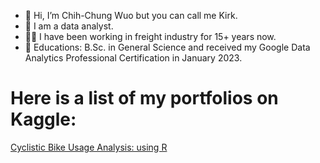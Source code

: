 - 👋 Hi, I’m Chih-Chung Wuo but you can call me Kirk.
- 🌱 I am a data analyst.
- 👨🏻 I have been working in freight industry for 15+ years now.
- 💎 Educations: B.Sc. in General Science and received my Google Data Analytics Professional Certification in January 2023.

# Here is a list of my portfolios on Kaggle:
[Cyclistic Bike Usage Analysis: using R](https://www.kaggle.com/code/chihchungwuo/cyclistic-bike-usage-analysis)


<!---
kirkovski/kirkovski is a ✨ special ✨ repository because its `README.md` (this file) appears on your GitHub profile.
You can click the Preview link to take a look at your changes.
--->

